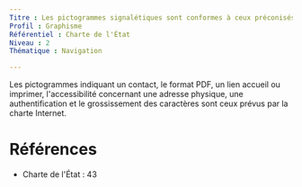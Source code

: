 ```yaml
---
Titre : Les pictogrammes signalétiques sont conformes à ceux préconisés dans la Charte Internet de l'État.
Profil : Graphisme
Référentiel : Charte de l'État
Niveau : 2
Thématique : Navigation

---
```

Les pictogrammes indiquant un contact, le format PDF, un lien accueil ou imprimer, l'accessibilité concernant une adresse physique, une authentification et le grossissement des caractères sont ceux prévus par la charte Internet.

# Références

*   Charte de l'État : 43